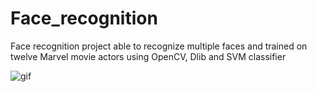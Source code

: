# Face_recognition
 Face recognition project able to recognize multiple faces and trained on twelve Marvel movie actors using OpenCV, Dlib and SVM classifier


![gif](./output/results.gif)
